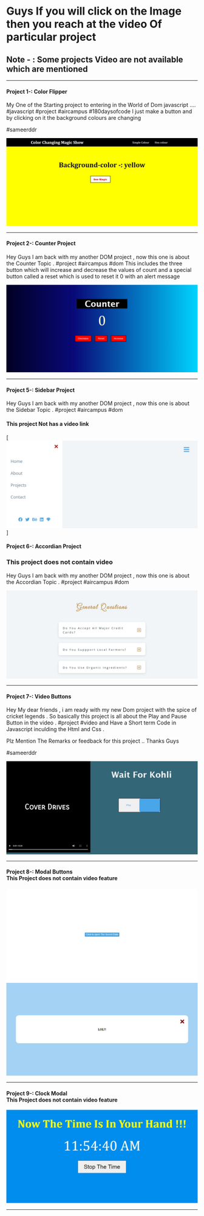 <h1>
Guys If you will click on the Image then you reach at the video Of particular project  <br>
</h1>

<h2>Note - : Some projects Video are not available which are mentioned 
</h2>
<hr>

<h4> Project 1-: Color Flipper</h4>

<p>My One of the Starting project to entering in the World of Dom javascript ....
#javascript #project #aircampus #180daysofcode
I just make a button and by clicking on it the background colours are changing

#sameerddr</p>

[![Image alt text](screenshot.png)](https://www.linkedin.com/posts/sameer-varshney-63a727203_javascript-project-aircampus-activity-6962432008790634496-NAVe?utm_source=linkedin_share&utm_medium=member_desktop_web)

<hr>

<h4> Project 2-: Counter Project</h4>


<p>Hey Guys I am back with my another DOM project ,
now this one is about the Counter Topic .
#project #aircampus #dom
This includes the three button which will increase and decrease the values of count and a special button called a reset which is used to reset it 0 with an alert message</p>

[![Image alt text](screenshot2.png)](
https://www.linkedin.com/posts/sameer-varshney-63a727203_project-aircampus-dom-activity-6962691966463565824-FZRt?utm_source=linkedin_share&utm_medium=member_desktop_web)

<hr>

<h4> Project 5-: Sidebar Project</h4>


<p>Hey Guys I am back with my another DOM project ,
now this one is about the Sidebar Topic .
#project #aircampus #dom

<h4> This project Not has a video link</h4>
</p>

[![Image alt text](screenshot3.png)]

<h4> Project 6-: Accordian Project</h4>
<h3> This project does not contain video </h3>


<p>Hey Guys I am back with my another DOM project ,
now this one is about the Accordian Topic .
#project #aircampus #dom
</p>

![Image alt text](screenshot4.png)


<hr>

<h4> Project 7-:  Video Buttons</h4>

<p>Hey My dear friends , i am ready with my new Dom project with the spice of cricket legends . So basically this project is all about the Play and Pause Button in the video . #project #video and Have a Short term Code in Javascript inculding the Html and Css .

Plz Mention The Remarks or feedback for this project .. Thanks Guys

#sameerddr</p>

[![Image alt text](screenshot5.png)](https://www.linkedin.com/posts/sameer-varshney-63a727203_project-video-aircampus-activity-6965577868722483201-FlW8?utm_source=linkedin_share&utm_medium=member_desktop_web)

<hr>
<h4> Project 8-:  Modal Buttons
<br>
This Project does not contain video feature
</h4>

![Image alt text](screenshot6.png)
![Image alt text](screenshot7.png)

<hr>
<h4> Project 9-:  Clock Modal
<br>
This Project does not contain video feature
</h4>

![Image alt text](screenshot8.png)

<hr>